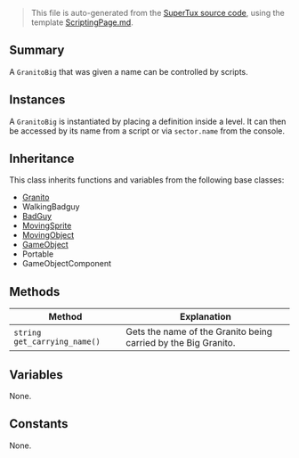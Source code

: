 > This file is auto-generated from the [SuperTux source code](https://github.com/SuperTux/supertux/tree/master/src), using the template [ScriptingPage.md](https://github.com/SuperTux/wiki/tree/master/templates/ScriptingPage.md).

Summary
-------

A `GranitoBig` that was given a name can be controlled by scripts.

Instances
--------

A `GranitoBig` is instantiated by placing a definition inside a level. It can then be accessed by its name from a script or via `sector.name` from the console. 

Inheritance
--------

This class inherits functions and variables from the following base classes:
* [Granito](https://github.com/SuperTux/supertux/wiki/ScriptingGranito)
* WalkingBadguy
* [BadGuy](https://github.com/SuperTux/supertux/wiki/ScriptingBadGuy)
* [MovingSprite](https://github.com/SuperTux/supertux/wiki/ScriptingMovingSprite)
* [MovingObject](https://github.com/SuperTux/supertux/wiki/ScriptingMovingObject)
* [GameObject](https://github.com/SuperTux/supertux/wiki/ScriptingGameObject)
* Portable
* GameObjectComponent


Methods
-------

Method | Explanation
-------|-------
`string get_carrying_name()` | Gets the name of the Granito being carried by the Big Granito.


Variables
---------

None.

Constants
---------

None.
